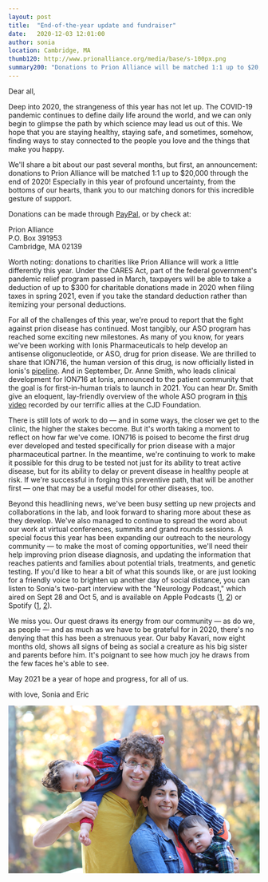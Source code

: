 ```yaml
---
layout: post
title:  "End-of-the-year update and fundraiser"
date:   2020-12-03 12:01:00
author: sonia
location: Cambridge, MA
thumb120: http://www.prionalliance.org/media/base/s-100px.png
summary200: "Donations to Prion Alliance will be matched 1:1 up to $20,000 through the end of 2020! Help us celebrate a year of progress despite the pandemic's challenges, and ring in 2021 with hope."
---
```


Dear all,

Deep into 2020, the strangeness of this year has not let up. The COVID-19 pandemic continues to define daily life around the world, and we can only begin to glimpse the path by which science may lead us out of this.  We hope that you are staying healthy, staying safe, and sometimes, somehow, finding ways to stay connected to the people you love and the things that make you happy.

We'll share a bit about our past several months, but first, an announcement: donations to Prion Alliance will be matched 1:1 up to $20,000 through the end of 2020! Especially in this year of profound uncertainty, from the bottoms of our hearts, thank you to our matching donors for this incredible gesture of support.

Donations can be made through [PayPal](http://www.prionalliance.org/donate/), or by check at:

Prion Alliance  
P.O. Box 391953  
Cambridge, MA 02139  

Worth noting: donations to charities like Prion Alliance will work a little differently this year. Under the CARES Act, part of the federal government's pandemic relief program passed in March, taxpayers will be able to take a deduction of up to $300 for charitable donations made in 2020 when filing taxes in spring 2021, even if you take the standard deduction rather than itemizing your personal deductions.

For all of the challenges of this year, we're proud to report that the fight against prion disease has continued. Most tangibly, our ASO program has reached some exciting new milestones. As many of you know, for years we've been working with Ionis Pharmaceuticals to help develop an antisense oligonucleotide, or ASO, drug for prion disease. We are thrilled to share that ION716, the human version of this drug, is now officially listed in Ionis's [pipeline](https://www.ionispharma.com/ionis-innovation/pipeline/). And in September, Dr. Anne Smith, who leads clinical development for ION716 at Ionis, announced to the patient community that the goal is for first-in-human trials to launch in 2021. You can hear Dr. Smith give an eloquent, lay-friendly overview of the whole ASO program in [this video](https://youtu.be/3yJyWvuGscQ) recorded by our terrific allies at the CJD Foundation.

There is still lots of work to do &mdash; and in some ways, the closer we get to the clinic, the higher the stakes become. But it's worth taking a moment to reflect on how far we've come. ION716 is poised to become the first drug ever developed and tested specifically for prion disease with a major pharmaceutical partner. In the meantime, we're continuing to work to make it possible for this drug to be tested not just for its ability to treat active disease, but for its ability to delay or prevent disease in healthy people at risk. If we're successful in forging this preventive path, that will be another first &mdash; one that may be a useful model for other diseases, too.

Beyond this headlining news, we've been busy setting up new projects and collaborations in the lab, and look forward to sharing more about these as they develop. We've also managed to continue to spread the word about our work at virtual conferences, summits and grand rounds sessions. A special focus this year has been expanding our outreach to the neurology community &mdash; to make the most of coming opportunities, we'll need their help improving prion disease diagnosis, and updating the information that reaches patients and families about potential trials, treatments, and genetic testing. If you'd like to hear a bit of what this sounds like, or are just looking for a friendly voice to brighten up another day of social distance, you can listen to Sonia's two-part interview with the "Neurology Podcast," which aired on Sept 28 and Oct 5, and is available on Apple Podcasts ([1](https://podcasts.apple.com/us/podcast/profile-prion-disease-in-both-research-life-part-1/id266288159?i=1000492861957), [2](https://podcasts.apple.com/us/podcast/neurology-podcast/id266288159?i=1000493690242)) or Spotify ([1](https://open.spotify.com/episode/13C0jgnXV4sytfVbCJGNNz?si=Qc56x4k0Rw-ztMX4XNEWBQ), [2](https://open.spotify.com/episode/1BdZo3Og3UHpjqBfnPrPRS?si=tGT82kxKSm-pPvj_PyfOsg)).

We miss you. Our quest draws its energy from our community &mdash; as do we, as people &mdash; and as much as we have to be grateful for in 2020, there's no denying that this has been a strenuous year. Our baby Kavari, now eight months old, shows all signs of being as social a creature as his big sister and parents before him. It's poignant to see how much joy he draws from the few faces he's able to see. 

May 2021 be a year of hope and progress, for all of us.

with love,
Sonia and Eric

![](/media/2020/12/family-photo-fall-2020.png)

